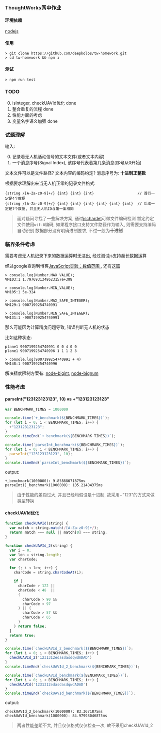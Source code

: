### ThoughtWorks网申作业

#### 环境依赖
[nodejs](https://nodejs.org/)

#### 使用
```shell
> git clone https://github.com/deepkolos/tw-homework.git
> cd tw-homework && npm i
```

#### 测试
```shell
> npm run test
```

### TODO
0. isInteger, checkUAVId优化 done
1. 整合重复的流程           done
2. 性能方面的考虑           
3. 变量名字语义加强         done

### 试题理解

输入:

0. 记录着无人机活动信号的文本文件(或者文本内容)
1. 一个消息序号(Signal Index), 该序号代表着第几条消息(序号从0开始)

文本文件可以是文件路径? 文本内容的编码约定?
消息序号为: **十进制正整数**

根据要求理解出来当无人机正常的记录文件格式:

```
{string /[A-Za-z0-9]+/} {int} {int} {int}                    // 首行一定是4个数据
{string /[A-Za-z0-9]+/} {int} {int} {int} {int} {int} {int}  // 后续一定是7个数据, 并且无人机ID与第一条相同
```

> 面对疑问寻找了一些解决方案, 通过[jschardet](https://github.com/aadsm/jschardet)可做文件编码检测
> 暂定约定文件使用`utf-8`编码, 如果程序接口支持文件路径作为输入, 则需要支持编码自动识别
> 数据部分没有明确进制要求, 不过一般为**十进制**

### 临界条件考虑

需要考虑无人机记录下来的数据运算时无溢出, 经过测试js支持超长数据运算

经过google查询到博客[JavaScript实验：数值范围
](http://blog.shaochuancs.com/javascript-number-range/), 还有[这篇](https://waylau.com/long-number-in-javascript/)

```
> console.log(Number.MAX_VALUE);
VM103:1 1.7976931348623157e+308

> console.log(Number.MIN_VALUE);
VM105:1 5e-324

> console.log(Number.MAX_SAFE_INTEGER);
VM129:1 9007199254740991

> console.log(Number.MIN_SAFE_INTEGER);
VM131:1 -9007199254740991
```

那么可能因为计算精度问题导致, 错误判断无人机的状态

比如这种状态:
```
plane1 9007199254740991 0 0 4 0 0
plane1 9007199254740996 1 1 1 2 3
```

```
> console.log(9007199254740991 + 4)
VM148:1 9007199254740996
```

解决精度限制方案有: [node-bigint](https://github.com/substack/node-bigint), [node-bignum](https://github.com/justmoon/node-bignum)

### 性能考虑

#### parseInt("123123123123", 10) vs +"123123123123"

```javascript
var BENCHMARK_TIMES = 1000000

console.time(`+_benchmark(${BENCHMARK_TIMES})`);
for (let i = 0; i < BENCHMARK_TIMES; i++) {
  +"123123123123";
}
console.timeEnd(`+_benchmark(${BENCHMARK_TIMES})`);

console.time(`parseInt_benchmark(${BENCHMARK_TIMES})`);
for (let i = 0; i < BENCHMARK_TIMES; i++) {
  parseInt("123123123123", 10);
}
console.timeEnd(`parseInt_benchmark(${BENCHMARK_TIMES})`);
```

output:
```
+_benchmark(1000000): 9.85888671875ms
parseInt()_benchmark(1000000): 185.21484375ms
```

> 由于性能的差距过大, 并且已经均假设是十进制, 故采用+"123"的方式来做类型转换

#### checkUAVId优化

```javascript
function checkUAVId(string) {
  var match = string.match(/[A-Za-z0-9]+/);
  return match === null || match[0] === string;
}

function checkUAVId_2(string) {
  var i = 0;
  var len = string.length;
  var charCode;

  for (; i < len; i++) {
    charCode = string.charCodeAt(i);

    if (
      charCode > 122 ||
      charCode < 48  ||
      (
        charCode > 90 &&
        charCode < 97
      ) || (
        charCode > 57 &&
        charCode < 65
      )
    ) return false;
  }
  return true;
}

console.time(`checkUAVId_2_benchmark(${BENCHMARK_TIMES})`);
for (let i = 0; i < BENCHMARK_TIMES; i++) {
  checkUAVId_2('1231312edasdasdqwdADAD')
}
console.timeEnd(`checkUAVId_2_benchmark(${BENCHMARK_TIMES})`);

console.time(`checkUAVId_benchmark(${BENCHMARK_TIMES})`);
for (let i = 0; i < BENCHMARK_TIMES; i++) {
  checkUAVId('1231312edasdasdqwdADAD')
}
console.timeEnd(`checkUAVId_benchmark(${BENCHMARK_TIMES})`);
```

output:
```
checkUAVId_2_benchmark(1000000): 83.3671875ms
checkUAVId_benchmark(1000000): 84.97998046875ms
```

> 两者性能差距不大, 并且仅仅格式仅仅检查一次, 故不采用checkUAVId_2